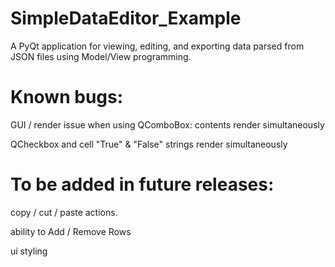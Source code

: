 # SimpleDataEditor_Example
A PyQt application for viewing, editing, and exporting data parsed from JSON files using Model/View programming.

# Known bugs:
GUI / render issue when using QComboBox: contents render simultaneously
 
QCheckbox and cell "True" & "False" strings render simultaneously

 
# To be added in future releases:

copy / cut / paste actions.

ability to Add / Remove Rows

ui styling

